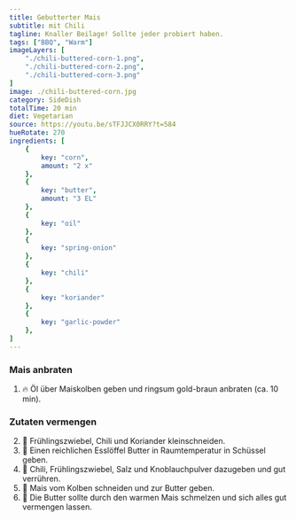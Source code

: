 ```yaml
---
title: Gebutterter Mais
subtitle: mit Chili
tagline: Knaller Beilage! Sollte jeder probiert haben.
tags: ["BBQ", "Warm"]
imageLayers: [
    "./chili-buttered-corn-1.png",
    "./chili-buttered-corn-2.png",
    "./chili-buttered-corn-3.png"
]
image: ./chili-buttered-corn.jpg
category: SideDish
totalTime: 20 min
diet: Vegetarian
source: https://youtu.be/sTFJJCX0RRY?t=584
hueRotate: 270
ingredients: [
    {
        key: "corn",
        amount: "2 x"
    },
    {
        key: "butter",
        amount: "3 EL"
    },
    {
        key: "oil"
    },
    {
        key: "spring-onion"
    },
    {
        key: "chili"
    },
    {
        key: "koriander"
    },
    {
        key: "garlic-powder"
    },
]
---
```


### Mais anbraten

1. 🔥 <span class="i-oil">Öl</span> über <span class="i-corn">Maiskolben</span> geben und ringsum gold-braun anbraten (ca. 10 min).

### Zutaten vermengen

2. 🔪 <span class="i-spring-onion">Frühlingszwiebel</span>, <span class="i-chili">Chili</span> und <span class="i-koriander">Koriander</span> kleinschneiden.
3. 🧈 Einen reichlichen Esslöffel <span class="i-butter">Butter</span> in Raumtemperatur in Schüssel geben.
4. 🧂 <span class="i-chili">Chili</span>, <span class="i-spring-onion">Frühlingszwiebel</span>, Salz und <span class="i-garlic-powder">Knoblauchpulver</span> dazugeben und gut verrühren.
5. 🔪 <span class="i-corn">Mais</span> vom Kolben schneiden und zur <span class="i-butter">Butter</span> geben.
6. 🥣 Die <span class="i-butter">Butter</span> sollte durch den warmen <span class="i-corn">Mais</span> schmelzen und sich alles gut vermengen lassen.